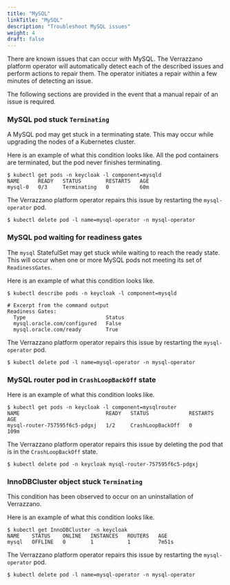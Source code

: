 ```yaml
---
title: "MySQL"
linkTitle: "MySQL"
description: "Troubleshoot MySQL issues"
weight: 4
draft: false
---
```


There are known issues that can occur with MySQL.  The Verrazzano platform operator will automatically detect each of the described issues and perform actions to repair them.  The operator initiates a repair within a few minutes of detecting an issue.  

The following sections are provided in the event that a manual repair of an issue is required.

### MySQL pod stuck `Terminating`
A MySQL pod may get stuck in a terminating state.  This may occur while upgrading the nodes of a Kubernetes cluster.

Here is an example of what this condition looks like.  All the pod containers are terminated, but the pod never finishes terminating.
```
$ kubectl get pods -n keycloak -l component=mysqld
NAME      READY   STATUS        RESTARTS   AGE
mysql-0   0/3     Terminating   0          60m
```

The Verrazzano platform operator repairs this issue by restarting the `mysql-operator` pod.
```
$ kubectl delete pod -l name=mysql-operator -n mysql-operator
```

### MySQL pod waiting for readiness gates
The `mysql` StatefulSet may get stuck while waiting to reach the ready state.  This will occur when one or more MySQL pods not meeting its set of `ReadinessGates`.

Here is an example of what this condition looks like.
```
$ kubectl describe pods -n keycloak -l component=mysqld

# Excerpt from the command output
Readiness Gates:
  Type                          Status
  mysql.oracle.com/configured   False 
  mysql.oracle.com/ready        True 
```

The Verrazzano platform operator repairs this issue by restarting the `mysql-operator` pod.
```
$ kubectl delete pod -l name=mysql-operator -n mysql-operator
```

### MySQL router pod in `CrashLoopBackOff` state

Here is an example of what this condition looks like.
```
$ kubectl get pods -n keycloak -l component=mysqlrouter
NAME                            READY   STATUS             RESTARTS   AGE
mysql-router-757595f6c5-pdgxj   1/2     CrashLoopBackOff   0          109m
```

The Verrazzano platform operator repairs this issue by deleting the pod that is in the `CrashLoopBackOff` state.
```
$ kubectl delete pod -n keycloak mysql-router-757595f6c5-pdgxj
```

### InnoDBCluster object stuck `Terminating`
This condition has been observed to occur on an uninstallation of Verrazzano.

Here is an example of what this condition looks like.
```
$ kubectl get InnoDBCluster -n keycloak
NAME    STATUS    ONLINE   INSTANCES   ROUTERS   AGE
mysql   OFFLINE   0        1           1         7m51s
```

The Verrazzano platform operator repairs this issue by restarting the `mysql-operator` pod.
```
$ kubectl delete pod -l name=mysql-operator -n mysql-operator
```
